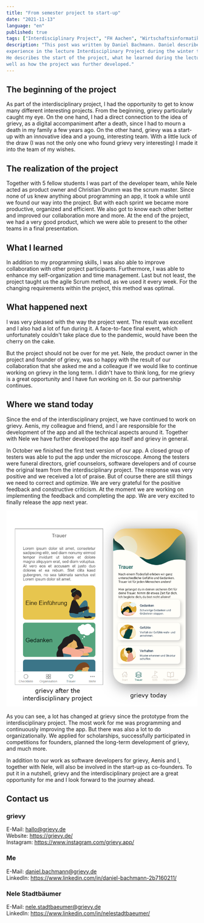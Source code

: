 ```yaml
---
title: "From semester project to start-up" 
date: "2021-11-13"
language: "en"
published: true
tags: ["Interdisciplinary Project", "FH Aachen", "Wirtschaftsinformatik"]
description: "This post was written by Daniel Bachmann. Daniel describes his 
experience in the lecture Interdisciplinary Project during the winter term 2020.
He describes the start of the project, what he learned during the lecture as 
well as how the project was further developed." 
---
```


## The beginning of the project

As part of the interdisciplinary project, I had the opportunity to get to know
many different interesting projects. From the beginning, grievy particularly
caught my eye. On the one hand, I had a direct connection
to the idea of grievy, as a digital accompaniment after a death, since I had to
mourn a death in my family a few years ago. On the other hand, grievy was a
start-up with an innovative idea and a young, interesting team.
With a little luck of the draw (I was not the only one who found grievy very
interesting) I made it into the team of my wishes.

## The realization of the project

Together with 5 fellow students I was part of the developer team, while Nele
acted as product owner and Christian Drumm was the scrum master.
Since none of us knew anything about programming an app, it took a while until
we found our way into the project.
But with each sprint we became more productive, organized and efficient.
We also got to know each other better and improved our collaboration more and more.
At the end of the project, we had a very good product, which we were able to present to the other teams in a final presentation.

## What I learned

In addition to my programming skills, I was also able to improve collaboration
with other project participants. Furthermore, I was able to enhance my
self-organization and time management. Last but not least, the project taught us
the agile Scrum method, as we used it every week. For the changing requirements
within the project, this method was optimal.

## What happened next

I was very pleased with the way the project went. The result was excellent and I
also had a lot of fun during it.
A face-to-face final event, which unfortunately couldn't take place due to the
pandemic, would have been the cherry on the cake.

But the project should not be over for me yet. Nele, the product owner in the
project and founder of grievy, was so happy with the result of our
collaboration that she asked me and a colleague if we would like to continue
working on grievy in the long term.
I didn't have to think long, for me grievy is a great opportunity and I have
fun working on it. So our partnership continues.

## Where we stand today

Since the end of the interdisciplinary project, we have continued to work on
grievy. Aenis, my colleague and friend, and I are responsible for the
development of the app and all the technical aspects around it. Together with
Nele we have further developed the app itself and grievy in general.

In October we finished the first test version of our app. A closed group of
testers was able to put the app under the microscope.
Among the testers were funeral directors, grief counselors, software
developers and of course the original team from the interdisciplinary project.
The response was very positive and we received a lot of praise. But of course
there are still things we need to correct and optimize. We are very grateful
for the positive feedback and constructive criticism. At the moment we are
working on implementing the feedback and completing the app. We are very
excited to finally release the app next year.

![grievy nach dem IP](./grievy_vergleich.png)

As you can see, a lot has changed at grievy since the prototype from the
interdisciplinary project. The most work for me was programming and
continuously improving the app. But there was also a lot to do organizationally.
We applied for scholarships, successfully participated in competitions for
founders, planned the long-term development of grievy, and much more.

In addition to our work as software developers for grievy, Aenis and I,
together with Nele, will also be involved in the start-up as co-founders. To
put it in a nutshell, grievy and the interdisciplinary project are a great
opportunity for me and I look forward to the journey ahead.

## Contact us

### grievy

E-Mail: hallo@grievy.de  
Website: https://grievy.de/  
Instagram: https://www.instagram.com/grievy.app/

### Me

E-Mail: daniel.bachmann@grievy.de  
LinkedIn: https://www.linkedin.com/in/daniel-bachmann-2b7160211/

### Nele Stadtbäumer

E-Mail: nele.stadtbaeumer@grievy.de  
LinkedIn: https://www.linkedin.com/in/nelestadtbaeumer/
